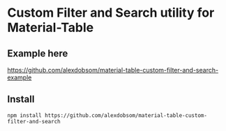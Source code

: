 # Custom Filter and Search utility for Material-Table

## Example here

https://github.com/alexdobsom/material-table-custom-filter-and-search-example

## Install

```
npm install https://github.com/alexdobsom/material-table-custom-filter-and-search
```
